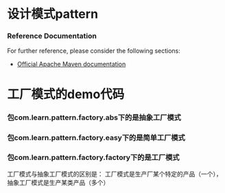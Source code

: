 # 设计模式pattern

### Reference Documentation
For further reference, please consider the following sections:

* [Official Apache Maven documentation](https://maven.apache.org/guides/index.html)

# 工厂模式的demo代码

### 包com.learn.pattern.factory.abs下的是抽象工厂模式

### 包com.learn.pattern.factory.easy下的是简单工厂模式

### 包com.learn.pattern.factory.factory下的是工厂模式
工厂模式与抽象工厂模式的区别是：
工厂模式是生产厂某个特定的产品（一个），抽象工厂模式是生产某类产品（多个）